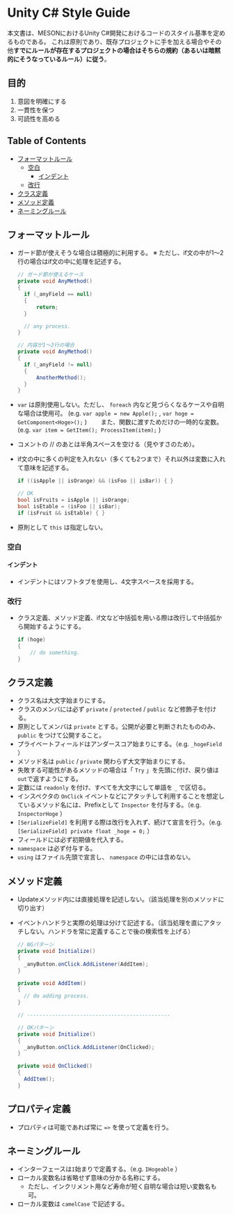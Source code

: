 # Unity C# Style Guide

本文書は、MESONにおけるUnity C#開発におけるコードのスタイル基準を定めるものである。
これは原則であり、既存プロジェクトに手を加える場合やその他**すでにルールが存在するプロジェクトの場合はそちらの規約（あるいは暗黙的にそうなっているルール）に従う**。



## 目的

1. 意図を明確にする
2. 一貫性を保つ
3. 可読性を高める



## Table of Contents

- [フォーマットルール](#フォーマットルール)
  - [空白](#空白)
    - [インデント](#インデント)
  - [改行](#改行)
- [クラス定義](#クラス定義)
- [メソッド定義](#メソッド定義)
- [ネーミングルール](#ネーミングルール)



## フォーマットルール

- ガード節が使えそうな場合は積極的に利用する。
  ※ ただし、if文の中が1〜2行の場合はif文の中に処理を記述する。
  
  ```c#
  // ガード節が使えるケース
  private void AnyMethod()
  {
  	if (_anyField == null)
  	{
  		return;
  	}
  
  	// any process.
  }
  
  // 内容が1〜2行の場合
  private void AnyMethod()
  {
  	if (_anyField != null)
  	{
  		AnotherMethod();
  	}
  }
  ```
  
- `var` は原則使用しない。ただし、  `foreach` 内など見づらくなるケースや自明な場合は使用可。
  (e.g. `var apple = new Apple();` , `var hoge = GetComponent<Hoge>();` )
  　　また、関数に渡すためだけの一時的な変数。 (e.g. `var item = GetItem(); ProcessItem(item);` )
  
- コメントの // のあとは半角スペースを空ける（見やすさのため）。

- if文の中に多くの判定を入れない（多くても2つまで）それ以外は変数に入れて意味を記述する。

  ```c#
  if ((isApple || isOrange) && (isFoo || isBar)) { }
  
  // OK
  bool isFruits = isApple || isOrange;
  bool isEtable = (isFoo || isBar);
  if (isFruit && isEtable) { }
  ```

- 原則として `this` は指定しない。



### 空白

#### インデント

- インデントにはソフトタブを使用し、4文字スペースを採用する。



### 改行

- クラス定義、メソッド定義、if文など中括弧を用いる際は改行して中括弧から開始するようにする。

  ```c#
  if (hoge)
  {
      // do something.
  }
  ```

  

## クラス定義

- クラス名は大文字始まりにする。
- クラスのメンバには必ず `private` / `protected` / `public` など修飾子を付ける。
- 原則としてメンバは `private` とする。公開が必要と判断されたもののみ、 `public` をつけて公開すること。
- プライベートフィールドはアンダースコア始まりにする。（e.g. `_hogeField` ）
- メソッド名は `public` / `private` 関わらず大文字始まりにする。
- 失敗する可能性があるメソッドの場合は「 `Try` 」を先頭に付け、戻り値は `out`で返すようにする。
- 定数には `readonly` を付け、すべてを大文字にして単語を `_` で区切る。
- インスペクタの `OnClick` イベントなどにアタッチして利用することを想定しているメソッド名には、Prefixとして `Inspector` を付与する。（e.g. `InspectorHoge` ）
- `[SerializeField]` を利用する際は改行を入れず、続けて宣言を行う。（e.g. `[SerializeField] private float _hoge = 0;` ）
- フィールドには必ず初期値を代入する。
- `namespace` は必ず付与する。
- `using` はファイル先頭で宣言し、 `namespace` の中には含めない。



## メソッド定義

- Updateメソッド内には直接処理を記述しない。（該当処理を別のメソッドに切り出す）

- イベントハンドラと実際の処理は分けて記述する。（該当処理を直にアタッチしない。ハンドラを常に定義することで後の検索性を上げる）

  ```c#
  // NGパターン
  private void Initialize()
  {
  	_anyButton.onClick.AddListener(AddItem);
  }
  
  private void AddItem()
  {
  	// do adding process.
  }
  
  // ----------------------------------------------
  
  // OKパターン
  private void Initialize()
  {
  	_anyButton.onClick.AddListener(OnClicked);
  }
  
  private void OnClicked()
  {
  	AddItem();
  }
  ```

  

## プロパティ定義

- プロパティは可能であれば常に `=>` を使って定義を行う。



## ネーミングルール

- インターフェースは`I`始まりで定義する。（e.g. `IHogeable` ）
- ローカル変数名は省略せず意味の分かる名称にする。
    - ただし、インクリメント用など寿命が短く自明な場合は短い変数名も可。
- ローカル変数は `camelCase` で記述する。
